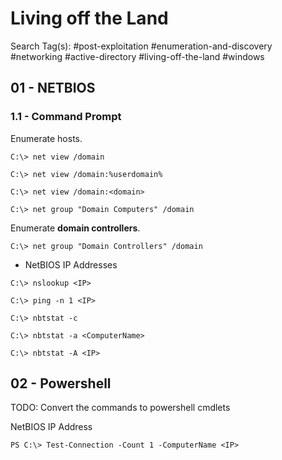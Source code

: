 # Living off the Land

Search Tag(s): #post-exploitation #enumeration-and-discovery #networking #active-directory #living-off-the-land #windows

## 01 - NETBIOS

### 1.1 - Command Prompt

Enumerate hosts.

```
C:\> net view /domain

C:\> net view /domain:%userdomain%

C:\> net view /domain:<domain>

C:\> net group "Domain Computers" /domain
```

Enumerate **domain controllers**.

```
C:\> net group "Domain Controllers" /domain
```

- NetBIOS IP Addresses

```
C:\> nslookup <IP>

C:\> ping -n 1 <IP>

C:\> nbtstat -c

C:\> nbtstat -a <ComputerName>

C:\> nbtstat -A <IP>
```

## 02 - Powershell

TODO: Convert the commands to powershell cmdlets

NetBIOS IP Address

```
PS C:\> Test-Connection -Count 1 -ComputerName <IP>
```